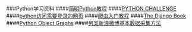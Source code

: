 ###Python学习资料
####[简明Python教程](http://sebug.net/paper/python/)
####[PYTHON CHALLENGE](http://www.pythonchallenge.com/)
####[python访问需要登录的网页](http://zoulc001.iteye.com/blog/1186962)
####[爬虫入门教程](http://blog.csdn.net/column/details/why-bug.html)
####[The Django Book](http://djangobook.py3k.cn/2.0/)
####[Python Object Graphs](http://mg.pov.lt/objgraph/)
####[另类新浪微博基本数据采集方法](http://bindog.github.io/blog/2015/04/20/other-way-to-collect-sina-data/)
